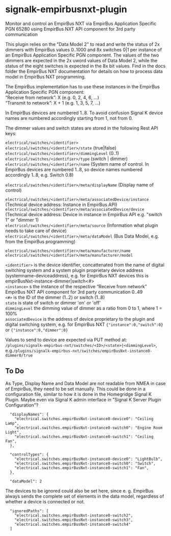 # signalk-empirbusnxt-plugin
Monitor and control an EmpirBus NXT via EmpirBus Application Specific PGN 65280 using EmpirBus NXT API component for 3rd party communication

This plugin relies on the "Data Model 2" to read and write the status of 2x dimmers with EmpirBus values 0..1000 and 8x switches 0|1 per instance of an EmpirBus Application Specific PGN component. The values of the two dimmers are expected in the 2x uword values of Data Model 2, while the status of the eight switches is expected in the 8x bit values. Find in the docs folder the EmpirBus NXT documentation for details on how to process data model in EmpirBus NXT programming.

The EmpirBus implementation has to use these instances in the EmpirBus Application Specific PGN component:  
“Receive from network”: X (e.g. 0, 2, 4, 6, ...)  
“Transmit to network”: X + 1 (e.g. 1, 3, 5, 7, ...)  

In EmpirBus devices are numbered 1..8. To avoid confusion Signal K device names are numbered accordingly starting from 1, not from 0.

The dimmer values and switch states are stored in the following Rest API keys:

`electrical/switches/<identifier>`  
`electrical/switches/<identifier>/state`  (true|false)  
`electrical/switches/<identifier>/dimmingLevel`  (0..1)  
`electrical/switches/<identifier>/type`   (switch | dimmer)
`electrical/switches/<identifier>/name`   (System name of control. In EmpirBus devices are numbered 1..8, so device names numbered accordingly 1..8, e.g. Switch 0.8)  

`electrical/switches/<identifier>/meta/displayName`   (Display name of control)  

`electrical/switches/<identifier>/meta/associatedDevice/instance` (Technical device address: Instance in EmpirBus API)    
`electrical/switches/<identifier>/meta/associatedDevice/device` (Technical device address: Device in instance in EmpirBus API e.g. "switch 1" or "dimmer 1)  
`electrical/switches/<identifier>/meta/source` (Information what plugin needs to take care of device)  
`electrical/switches/<identifier>/meta/dataModel` (Bus Data Model, e.g. from the EmpirBus programming)  

`electrical/switches/<identifier>/meta/manufacturer/name`  
`electrical/switches/<identifier>/meta/manufacturer/model`  

`<identifier>` is the device identifier, concattenated from the name of digital switching system and a system plugin proprietary device address (systemname-deviceaddress), e.g. for EmpirBus NXT devices this is empirBusNxt-instance<instance>-dimmer|switch<#>  
`<instance>` s the instance of the respective “Receive from network” EmpirBus NXT API component for 3rd party communication 0..49  
`<#>` is the ID of the dimmer (1..2) or switch (1..8)  
`state` is state of switch or dimmer 'on' or 'off'  
`dimmingLevel` the dimming value of dimmer as a ratio from 0 to 1, where 1 = 100%  
`associatedDevice` is the address of device proprietary to the plugin and digital switching system, e.g. for EmpirBus NXT   `{"instance":0,"switch":0}` or `{"instance":0,"dimmer":0}`


Values to send to device are expected via PUT method at:
`/plugins/signalk-empirbus-nxt/switches/<ID>/<state>|<dimmingLevel>`, e.g.`/plugins/signalk-empirbus-nxt/switches/empirBusNxt-instance0-dimmer0/true`


## To Do
As Type, Display Name and Data Model are not readable from NMEA in case of EmpirBus, they need to be set manually. This could be done in a configuration file, similar to how it is done in the Homegridge Signal K Plugin. Maybe even via Signal K admin interface in "Signal K Server Plugin Configuration"?

      "displayNames": {  
        "electrical.switches.empirBusNxt-instance0-device0": "Ceiling Lamp",  
        "electrical.switches.empirBusNxt-instance0-switch0": "Engine Room Light",  
        "electrical.switches.empirBusNxt-instance0-switch1": "Ceiling Fan",  
      },  

      "controlTypes": {  
        "electrical.switches.empirBusNxt-instance0-device0": "LightBulb",  
        "electrical.switches.empirBusNxt-instance0-switch0": "Switch",  
        "electrical.switches.empirBusNxt-instance0-switch1": "Fan",  
      },  

      "dataModel": 2


The devices to be ignored could also be set here, since e. g. EmpirBus always sends the complete set of elements in the data model, regardless of whether a device is connected or not.

      "ignoredPaths": [  
        "electrical.switches.empirBusNxt-instance0-switch2",  
        "electrical.switches.empirBusNxt-instance0-switch3",  
        "electrical.switches.empirBusNxt-instance0-switch4"  
      ]  
